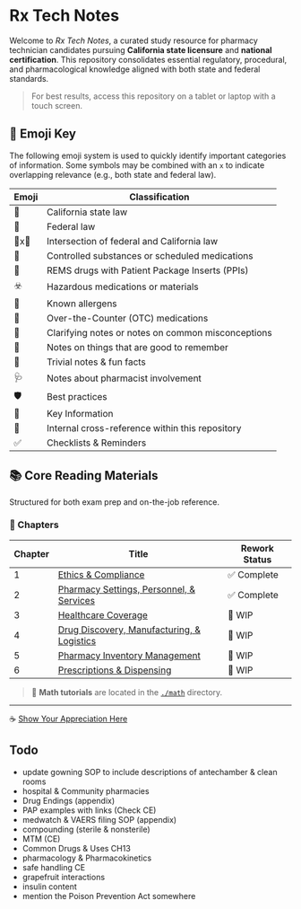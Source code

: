 # Rx Tech Notes

Welcome to *Rx Tech Notes*, a curated study resource for pharmacy technician candidates pursuing **California state licensure** and **national certification**. This repository consolidates essential regulatory, procedural, and pharmacological knowledge aligned with both state and federal standards.

> For best results, access this repository on a tablet or laptop with a touch screen.

## 🔖 Emoji Key

The following emoji system is used to quickly identify important categories of information. Some symbols may be combined with an `x` to indicate overlapping relevance (e.g., both state and federal law).

| Emoji | Classification |
|-------|----------------|
| 🐻 | California state law |
| 🦅 | Federal law |
| 🦅x🐻 | Intersection of federal and California law |
| 🔐 | Controlled substances or scheduled medications |
| 📰 | REMS drugs with Patient Package Inserts (PPIs) |
| ☣️ | Hazardous medications or materials |
| 🤧 | Known allergens |
| 💸 | Over-the-Counter (OTC) medications |
| 🚨 | Clarifying notes or notes on common misconceptions |
| 📍  | Notes on things that are good to remember |
| 🤯 | Trivial notes & fun facts |
| 🩺 | Notes about pharmacist involvement |
| 🛡️ | Best practices |
| 🔑 | Key Information |
| 🔗 | Internal cross-reference within this repository |
| ✅ | Checklists & Reminders |

## 📚 Core Reading Materials

Structured for both exam prep and on-the-job reference.

### 📖 Chapters

| Chapter | Title | Rework Status |
|---------|-------|---------------|
| 1 | [Ethics & Compliance](./ethics_compliance.md) | ✅ Complete |
| 2 | [Pharmacy Settings, Personnel, & Services](./settings_personnel_services.md) | ✅ Complete |
| 3 | [Healthcare Coverage](./healthcare_coverage.md) | 🚧 WIP |
| 4 | [Drug Discovery, Manufacturing, & Logistics](./discovery_manufacture.md) | 🚧 WIP |
| 5 | [Pharmacy Inventory Management](./inventory_management.md) | 🚧 WIP |
| 6 | [Prescriptions & Dispensing](./4_access_to_drugs.md) | 🚧 WIP |

> 📁 **Math tutorials** are located in the [`./math`](./math) directory.

---

☕ [Show Your Appreciation Here](https://buymeacoffee.com/cat6)

## Todo

- update gowning SOP to include descriptions of antechamber & clean rooms
- hospital & Community pharmacies
- Drug Endings (appendix)
- PAP examples with links (Check CE)
- medwatch & VAERS filing SOP (appendix)
- compounding (sterile & nonsterile)
- MTM (CE)
- Common Drugs & Uses CH13
- pharmacology & Pharmacokinetics
- safe handling CE
- grapefruit interactions
- insulin content
- mention the Poison Prevention Act somewhere
